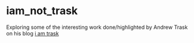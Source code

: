 # iam_not_trask
Exploring some of the interesting work done/highlighted by Andrew Trask on his blog [i am trask](https://iamtrask.github.io/)
